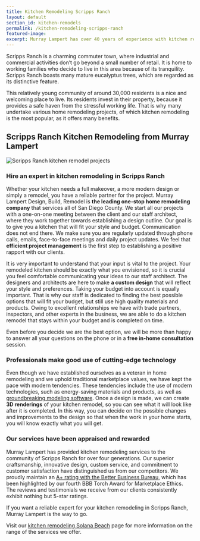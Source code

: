 ```yaml
---
title: Kitchen Remodeling Scripps Ranch
layout: default
section_id: kitchen-remodels
permalink: /kitchen-remodeling-scripps-ranch
featured-image:
excerpt: Murray Lampert has over 40 years of experience with kitchen remodeling in Scripps Ranch, San Diego. Take your Scripps Ranch remodel to the next level with us.
---
```


Scripps Ranch is a charming commuter town, where industrial and commercial activities don’t go beyond a small number of retail. It is home to working families who decide to live in this area because of its tranquility. Scripps Ranch boasts many mature eucalyptus trees, which are regarded as its distinctive feature.

This relatively young community of around 30,000 residents is a nice and welcoming place to live. Its residents invest in their property, because it provides a safe haven from the stressful working life. That is why many undertake various home remodeling projects, of which kitchen remodeling is the most popular, as it offers many benefits.

## Scripps Ranch Kitchen Remodeling from Murray Lampert

![Scripps Ranch kitchen remodel projects](/uploads/widder-johnson-kitchen-remodel-after.jpg)

### Hire an expert in kitchen remodeling in Scripps Ranch

Whether your kitchen needs a full makeover, a more modern design or simply a remodel, you have a reliable partner for the project. Murray Lampert Design, Build, Remodel is <strong>the leading one-stop home remodeling company</strong> that services all of San Diego County. We start all our projects with a one-on-one meeting between the client and our staff architect, where they work together towards establishing a design outline. Our goal is to give you a kitchen that will fit your style and budget. Communication does not end there. We make sure you are regularly updated through phone calls, emails, face-to-face meetings and daily project updates. We feel that <strong>efficient project management</strong> is the first step to establishing a positive rapport with our clients.

It is very important to understand that your input is vital to the project. Your remodeled kitchen should be exactly what you envisioned, so it is crucial you feel comfortable communicating your ideas to our staff architect. The designers and architects are here to make <strong>a custom design</strong> that will reflect your style and preferences. Taking your budget into account is equally important. That is why our staff is dedicated to finding the best possible options that will fit your budget, but still use high quality materials and products. Owing to excellent relationships we have with trade partners, inspectors, and other experts in the business, we are able to do a kitchen remodel that stays within your budget and is completed on time.

Even before you decide we are the best option, we will be more than happy to answer all your questions on the phone or in a <strong>free in-home consultation</strong> session.

### Professionals make good use of cutting-edge technology

Even though we have established ourselves as a veteran in home remodeling and we uphold traditional marketplace values, we have kept the pace with modern tendencies. These tendencies include the use of modern technologies, such as energy-saving materials and products, as well as <a href="http://murraylampert.com/3d-architectural-rendering-services/">groundbreaking modeling software</a>. Once a design is made, we can create <strong>3D renderings</strong> of your kitchen remodel, so you can see what it will look like after it is completed. In this way, you can decide on the possible changes and improvements to the design so that when the work in your home starts, you will know exactly what you will get.

### Our services have been appraised and rewarded

Murray Lampert has provided kitchen remodeling services to the community of Scripps Ranch for over four generations. Our superior craftsmanship, innovative design, custom service, and commitment to customer satisfaction have distinguished us from our competitors. We proudly maintain an <a href="http://murraylampert.com/another-better-business-bureau-torch-award/">A+ rating with the Better Business Bureau</a>, which has been highlighted by our fourth BBB Torch Award for Marketplace Ethics. The reviews and testimonials we receive from our clients consistently exhibit nothing but 5-star ratings.

If you want a reliable expert for your kitchen remodeling in Scripps Ranch, Murray Lampert is the way to go.

Visit our <a href="http://murraylampert.com/kitchen-remodeling-solana-beach">kitchen remodeling Solana Beach</a> page for more information on the range of the services we offer.

